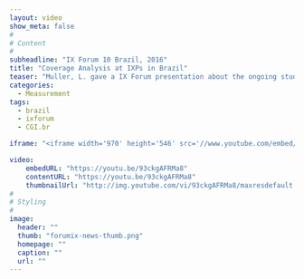 ```yaml
---
layout: video
show_meta: false
#
# Content
#
subheadline: "IX Forum 10 Brazil, 2016"
title: "Coverage Analysis at IXPs in Brazil"
teaser: "Muller, L. gave a IX Forum presentation about the ongoing study of the entire ecosystem of IXPs in Brazil. This was during the 6th Brazilian Internet Infrastructure Week, where CGI.br and NIC.br host important events that discuss issues directly connected to the Internet infrastructure in Brazil."
categories:
  - Measurement
tags:
  - brazil
  - ixforum
  - CGI.br

iframe: "<iframe width='970' height='546' src='//www.youtube.com/embed/93ckgAFRMa8' frameborder='0' allowfullscreen></iframe>"

video:
    embedURL: "https://youtu.be/93ckgAFRMa8"
    contentURL: "https://youtu.be/93ckgAFRMa8"
    thumbnailUrl: "http://img.youtube.com/vi/93ckgAFRMa8/maxresdefault.jpg"
#
# Styling
#
image:
  header: ""
  thumb: "forumix-news-thumb.png"
  homepage: ""
  caption: ""
  url: ""
---
```




 [1]: #
 [2]: #
 [3]: #
 [4]: #
 [5]: #
 [6]: #
 [7]: #
 [8]: #
 [9]: #
 [10]: #
